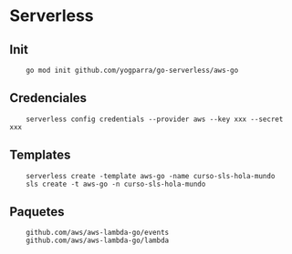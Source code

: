 # Serverless

## Init
```
    go mod init github.com/yogparra/go-serverless/aws-go
```

## Credenciales

```
    serverless config credentials --provider aws --key xxx --secret xxx
```

## Templates
```
    serverless create -template aws-go -name curso-sls-hola-mundo
    sls create -t aws-go -n curso-sls-hola-mundo
```

## Paquetes
```
    github.com/aws/aws-lambda-go/events
	github.com/aws/aws-lambda-go/lambda
```

